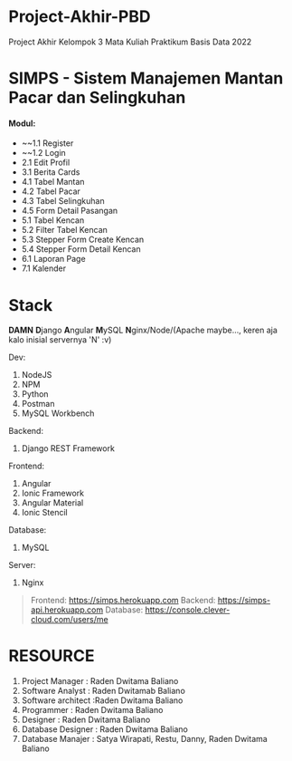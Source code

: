 # Project-Akhir-PBD
Project Akhir Kelompok 3 Mata Kuliah Praktikum Basis Data 2022

# SIMPS - Sistem Manajemen Mantan Pacar dan Selingkuhan
#### Modul:
- ~~1.1 Register
- ~~1.2 Login
- 2.1 Edit Profil
- 3.1 Berita Cards
- 4.1 Tabel Mantan
- 4.2 Tabel Pacar
- 4.3 Tabel Selingkuhan
- 4.5 Form Detail Pasangan
- 5.1 Tabel Kencan
- 5.2 Filter Tabel Kencan
- 5.3 Stepper Form Create Kencan
- 5.4 Stepper Form Detail Kencan
- 6.1 Laporan Page
- 7.1 Kalender
 


# Stack
**DAMN**
**D**jango **A**ngular **M**ySQL **N**ginx/Node/(Apache maybe..., keren aja kalo inisial servernya 'N' :v)

Dev:
1. NodeJS
2. NPM
3. Python
4. Postman
5. MySQL Workbench

Backend:
1. Django REST Framework

Frontend:
1. Angular
2. Ionic Framework
3. Angular Material
4. Ionic Stencil

Database:
1. MySQL

Server:
1. Nginx
 > Frontend: https://simps.herokuapp.com
 > Backend: https://simps-api.herokuapp.com
 > Database: https://console.clever-cloud.com/users/me

# RESOURCE
1. Project Manager : Raden Dwitama Baliano
2. Software Analyst : Raden Dwitamab Baliano
3. Software architect :Raden Dwitama Baliano
4. Programmer : Raden Dwitama Baliano
5. Designer : Raden Dwitama Baliano
6. Database Designer : Raden Dwitama Baliano
7. Database Manajer : Satya Wirapati, Restu, Danny, Raden Dwitama Baliano


